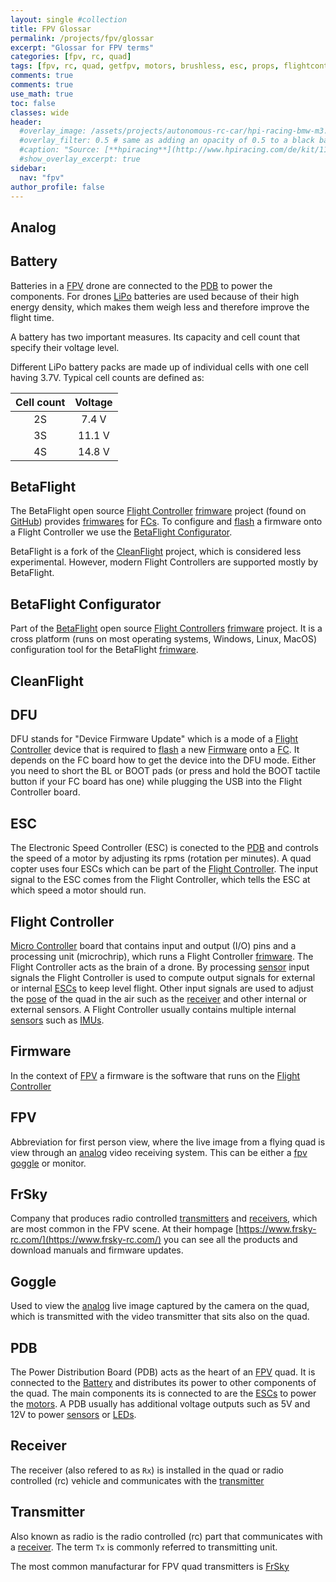 ```yaml
---
layout: single #collection
title: FPV Glossar
permalink: /projects/fpv/glossar
excerpt: "Glossar for FPV terms"
categories: [fpv, rc, quad]
tags: [fpv, rc, quad, getfpv, motors, brushless, esc, props, flightcontroller, antennas, camera, goggles, frsky, fatshark]
comments: true
comments: true
use_math: true
toc: false
classes: wide
header:
  #overlay_image: /assets/projects/autonomous-rc-car/hpi-racing-bmw-m3.png
  #overlay_filter: 0.5 # same as adding an opacity of 0.5 to a black background
  #caption: "Source: [**hpiracing**](http://www.hpiracing.com/de/kit/114343)"
  #show_overlay_excerpt: true
sidebar:
  nav: "fpv"
author_profile: false
---
```


## Analog

## Battery

Batteries in a [FPV](/projects/fpv/glossar/#fpv) drone are connected to the [PDB](/projects/fpv/glossar/#pdb) to power the components. For drones [LiPo](/projects/fpv/glossar/#lipo) batteries are used 
because of their high energy density, which makes them weigh less and therefore improve the flight time.

A battery has two important measures. Its capacity and cell count that specify their voltage level.

Different LiPo battery packs are made up of individual cells with one cell having 3.7V. Typical cell counts are defined as:

| Cell count | Voltage |
|:----------:|:-------:|
| 2S         |  7.4 V  |
| 3S         |  11.1 V |
| 4S         |  14.8 V |

## BetaFlight

The BetaFlight open source [Flight Controller](/projects/fpv/glossar/#flight-controller) [frimware](/projects/fpv/glossar/#firmware) project (found on [GitHub](https://github.com/betaflight)) provides
[frimwares](/projects/fpv/glossar/#firmware) for [FCs](/projects/fpv/glossar/#flight-controller). To configure and [flash](/projects/fpv/glossar/#flash) a firmware onto a Flight Controller we use 
the [BetaFlight Configurator](/projects/fpv/glossar/#betaflight-configurator).

BetaFlight is a fork of the [CleanFlight](/projects/fpv/glossar/#clean-flight) project, which is considered less experimental. However, modern Flight Controllers are supported mostly by BetaFlight. 

## BetaFlight Configurator

Part of the [BetaFlight](/projects/fpv/glossar/#betaflight) open source [Flight Controllers](/projects/fpv/glossar/#flight-controller) [frimware](/projects/fpv/glossar/#firmware) project.
It is a cross platform (runs on most operating systems, Windows, Linux, MacOS) configuration tool for the BetaFlight [frimware](/projects/fpv/glossar/#firmware).

## CleanFlight

## DFU

DFU stands for "Device Firmware Update" which is a mode of a [Flight Controller](/projects/fpv/glossar/#flight-controller) 
device that is required to [flash](/projects/fpv/glossar/#flash) a new [Firmware](/project/fpv/glossar/#firmware) onto a [FC](/projects/fpv/glossar/#flight-controller). It depends on the FC board how to get the device into the DFU mode. 
Either you need to short the BL or BOOT pads (or press and hold the BOOT tactile button if your FC board has one) while 
plugging the USB into the Flight Controller board.

## ESC

The Electronic Speed Controller (ESC) is conected to the [PDB](/projects/fpv/glossar/#pdb) and controls the speed of a motor by adjusting its rpms (rotation per minutes). A quad copter uses four ESCs which can be part of the [Flight Controller](/projects/fpv/glossar/#flight-controller). The input signal to the ESC comes from the Flight Controller, which tells the ESC at which speed a motor should run.

## Flight Controller

[Micro Controller]() board that contains input and output (I/O) pins and a processing unit (microchrip), 
which runs a Flight Controller [frimware](/projects/fpv/glossar/#firmware). 
The Flight Controller acts as the brain of a drone.
By processing [sensor](/projects/fpv/glossar/#sensor) input signals the Flight Controller is used to compute output signals for external or internal [ESCs](/projects/fpv/glossar/#esc) to keep level flight. Other input signals are used to adjust the [pose](/projects/fpv/glossar/#pose) of the quad in the air such as the [receiver](/projects/fpv/glossar/#receiver) and other internal or external sensors. A Flight Controller usually
contains multiple internal [sensors](/projects/fpv/glossar/#sensor) such as [IMUs](/projects/fpv/glossar/#imu).

## Firmware

In the context of [FPV](/projects/fpv/glossar/#fpv) a firmware is the software that runs on the [Flight Controller](/projects/fpv/glossar/#flight-controller)

## FPV

Abbreviation for first person view, where the live image from a flying quad is view through an [analog](/projects/fpv/glossar/#analog) video receiving system. This can be either a [fpv goggle](/projects/fpv/glossar/#goggle) or monitor.

## FrSky

Company that produces radio controlled [transmitters](/projects/fpv/glossar/#transmitter) and [receivers](/projects/fpv/glossar/#receiver), which are most common in the FPV scene. At their hompage [https://www.frsky-rc.com/](https://www.frsky-rc.com/) you can see all the products and download manuals and firmware updates. 

## Goggle

Used to view the [analog](/projects/fpv/glossar/#analog) live image captured by the camera on the quad, which is transmitted with the video transmitter that sits also on the quad.

## PDB

The Power Distribution Board (PDB) acts as the heart of an [FPV](/projects/fpv/glossar/#fpv) quad. 
It is connected to the [Battery](/projects/fpv/glossar/#battery) and distributes its power to other components of the quad. The main components its is connected to are the [ESCs](/projects/fpv/glossar/#esc) to power the 
[motors](/projects/fpv-quad/fpv-glossar/#motor). A PDB usually has additional voltage outputs such as 5V and 12V to power 
[sensors](/projects/fpv/glossar/#sensor) or [LEDs](/projects/fpv/glossar/#led).

## Receiver

The receiver (also refered to as `Rx`) is installed in the quad or radio controlled (rc) vehicle and communicates with the [transmitter](/projects/fpv/glossar/#transmitter)


## Transmitter

Also known as radio is the radio controlled (rc) part that communicates with a [receiver](/projects/fpv/glossar/#receiver). The term `Tx` is commonly referred to transmitting unit.

The most common manufacturar for FPV quad transmitters is [FrSky](/projects/fpv/glossar/#frsky)
